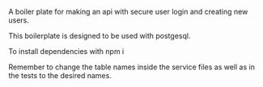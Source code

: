 A boiler plate for making an api with secure user login 
and creating new users.

This boilerplate is designed to be used with postgesql.

To install dependencies with npm i


Remember to change the table names inside the service files as well as in the tests to the desired names.
